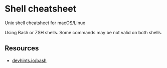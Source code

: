 # Shell cheatsheet

Unix shell cheatsheet for macOS/Linux

Using Bash or ZSH shells. Some commands may be not valid on both shells.


## Resources

- [devhints.io/bash](https://devhints.io/bash)
